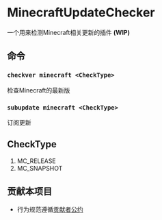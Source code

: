 # MinecraftUpdateChecker
一个用来检测Minecraft相关更新的插件 **(WIP)**
## 命令
### `checkver minecraft <CheckType>`
检查Minecraft的最新版  
### `subupdate minecraft <CheckType>`
订阅更新  
## CheckType
1. MC_RELEASE
2. MC_SNAPSHOT

## 贡献本项目
* 行为规范遵循[贡献者公约](./CODE_OF_CONDUCT.md)  
